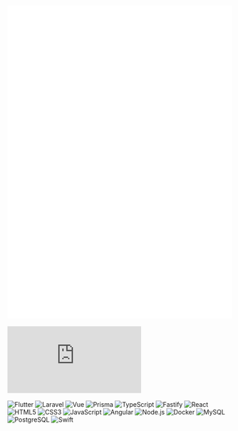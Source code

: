 <!-- ### Hi there 👋 -->

<!--
**puchimilk/puchimilk** is a ✨ _special_ ✨ repository because its `README.md` (this file) appears on your GitHub profile.

Here are some ideas to get you started:

- 🔭 I’m currently working on ...
- 🌱 I’m currently learning ...
- 👯 I’m looking to collaborate on ...
- 🤔 I’m looking for help with ...
- 💬 Ask me about ...
- 📫 How to reach me: ...
- 😄 Pronouns: ...
- ⚡ Fun fact: ...
-->

<!-- Metrics -->
![Metrics](https://github.com/puchimilk/puchimilk/blob/master/github-metrics.svg)

<!-- GitHub Stats -->
[![My languages](https://github-stats-evirunurm.vercel.app/api/languages.js?username=puchimilk&pie=false)](https://github.com/evirunurm/github-stats)

<!-- Shields IO -->
![Flutter](https://img.shields.io/badge/-Flutter-02569B?style=flat&logo=flutter&logoColor=FFFFFF)
![Laravel](https://img.shields.io/badge/-Laravel-FF2D20?style=flat&logo=laravel&logoColor=FFFFFF)
![Vue](https://img.shields.io/badge/-Vue.js-4FC08D?style=flat&logo=vuedotjs&logoColor=FFFFFF)
![Prisma](https://img.shields.io/badge/-Prisma-2D3748?style=flat&logo=prisma&logoColor=FFFFFF)
![TypeScript](https://img.shields.io/badge/-TypeScript-3178C6?style=flat&logo=typescript&logoColor=FFFFFF)
![Fastify](https://img.shields.io/badge/-Fastify-000000?style=flat&logo=fastify&logoColor=FFFFFF)
![React](https://img.shields.io/badge/-React-61DAFB?style=flat&logo=react&logoColor=FFFFFF)
![HTML5](https://img.shields.io/badge/-HTML5-E34F26?style=flat&logo=html5&logoColor=FFFFFF)
![CSS3](https://img.shields.io/badge/-CSS3-1572B6?style=flat&logo=css3&logoColor=FFFFFF)
![JavaScript](https://img.shields.io/badge/-JavaScript-F7DF1E?style=flat&logo=javascript&logoColor=FFFFFF)
![Angular](https://img.shields.io/badge/-Angular-DD0031?style=flat&logo=angular&logoColor=FFFFFF)
![Node.js](https://img.shields.io/badge/-Node.js-339933?style=flat&logo=nodedotjs&logoColor=FFFFFF)
![Docker](https://img.shields.io/badge/-Docker-2496ED?style=flat&logo=docker&logoColor=FFFFFF)
![MySQL](https://img.shields.io/badge/-MySQL-4479A1?style=flat&logo=mysql&logoColor=FFFFFF)
![PostgreSQL](https://img.shields.io/badge/-PostgreSQL-4169E1?style=flat&logo=postgresql&logoColor=FFFFFF)
![Swift](https://img.shields.io/badge/-Swift-F05138?style=flat&logo=swift&logoColor=FFFFFF)
